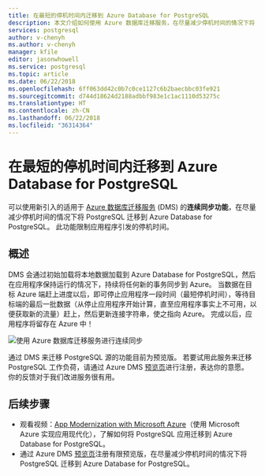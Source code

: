 ```yaml
---
title: 在最短的停机时间内迁移到 Azure Database for PostgreSQL
description: 本文介绍如何使用 Azure 数据库迁移服务，在尽量减少停机时间的情况下将 PostgreSQL 数据库迁移到 Azure Database for PostgreSQL。
services: postgresql
author: v-chenyh
ms.author: v-chenyh
manager: kfile
editor: jasonwhowell
ms.service: postgresql
ms.topic: article
ms.date: 06/22/2018
ms.openlocfilehash: 6ff063dd42c0b7c0ce1127c6b2baecbbc03fe921
ms.sourcegitcommit: d744d18624d2188adbbf983e1c1ac1110d53275c
ms.translationtype: HT
ms.contentlocale: zh-CN
ms.lasthandoff: 06/22/2018
ms.locfileid: "36314364"
---
```

# <a name="minimal-downtime-migration-to-azure-database-for-postgresql"></a>在最短的停机时间内迁移到 Azure Database for PostgreSQL
可以使用新引入的适用于 [Azure 数据库迁移服务](https://aka.ms/get-dms) (DMS) 的**连续同步功能**，在尽量减少停机时间的情况下将 PostgreSQL 迁移到 Azure Database for PostgreSQL。 此功能限制应用程序引发的停机时间。

## <a name="overview"></a>概述
DMS 会通过初始加载将本地数据加载到 Azure Database for PostgreSQL，然后在应用程序保持运行的情况下，持续将任何新的事务同步到 Azure。 当数据在目标 Azure 端赶上进度以后，即可停止应用程序一段时间（最短停机时间），等待目标端的最后一批数据（从停止应用程序开始计算，直至应用程序事实上不可用，以便获取新的流量）赶上，然后更新连接字符串，使之指向 Azure。 完成以后，应用程序将留存在 Azure 中！

![使用 Azure 数据库迁移服务进行连续同步](./media/howto-migrate-online/ContinuousSync.png)

通过 DMS 来迁移 PostgreSQL 源的功能目前为预览版。 若要试用此服务来迁移 PostgreSQL 工作负荷，请通过 Azure DMS [预览页](https://aka.ms/dms-preview)进行注册，表达你的意愿。 你的反馈对于我们改进服务很有用。

## <a name="next-steps"></a>后续步骤
- 观看视频：[App Modernization with Microsoft Azure](https://medius.studios.ms/Embed/Video/BRK2102?sid=BRK2102)（使用 Microsoft Azure 实现应用现代化），了解如何将 PostgreSQL 应用迁移到 Azure Database for PostgreSQL。
- 通过 Azure DMS [预览页](https://aka.ms/dms-preview)注册有限预览版，在尽量减少停机时间的情况下将 PostgreSQL 迁移到 Azure Database for PostgreSQL。
